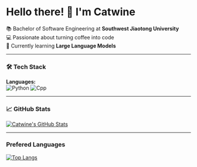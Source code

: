 # Hello there! 👋 I'm Catwine  

📚 Bachelor of Software Engineering at **Southwest Jiaotong University**  
💻 Passionate about turning coffee into code  
🌱 Currently learning **Large Language Models**  

---

### 🛠️ Tech Stack  

**Languages:**  
![Python](https://img.shields.io/badge/-Python-3776AB?logo=python&logoColor=white)
![Cpp](https://img.shields.io/badge/-Cpp-3776AB?logo=cpp&logoColor=white)

---

### 📈 GitHub Stats

[![Catwine's GitHub Stats](https://github-readme-stats.vercel.app/api?username=catwinee&show_icons=true&theme=transparent)](https://github.com/catwinee)  

---

### Prefered Languages
[![Top Langs](https://github-readme-stats.vercel.app/api/top-langs/?username=catwinee&layout=compact&theme=transparent)](https://github.com/catwinee)
